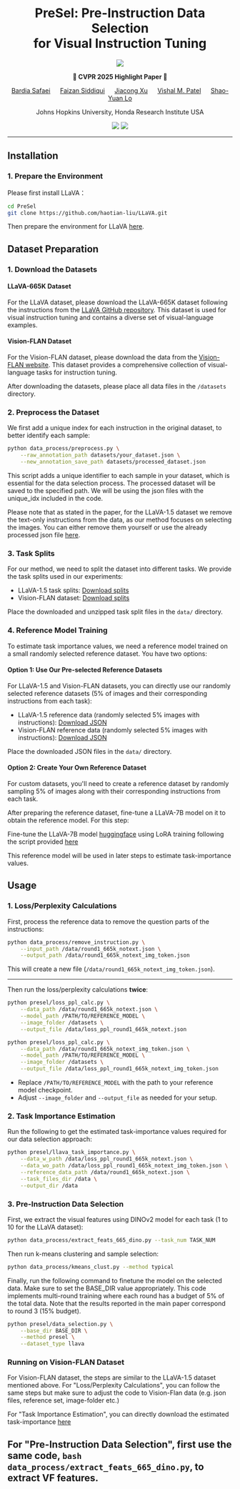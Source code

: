 <div align="center">
  
# PreSel: Pre-Instruction Data Selection <br> for Visual Instruction Tuning
<img src="https://img.shields.io/badge/CVPR-2025-FFA500?style=for-the-badge&logo=google-scholar&logoColor=white">

**🌟 CVPR 2025 Highlight Paper 🌟**

[Bardia Safaei](https://sites.google.com/view/bardiasafaei) &emsp; [Faizan Siddiqui](https://www.linkedin.com/in/faizan-sid/) &emsp; [Jiacong Xu](https://xujiacong.github.io/) &emsp; [Vishal M. Patel](https://engineering.jhu.edu/faculty/vishal-patel/ ) &emsp; [Shao-Yuan Lo](https://shaoyuanlo.github.io/)

Johns Hopkins University, Honda Research Institute USA

<a href='https://bardisafa.github.io/PreSel/'><img src='https://img.shields.io/badge/Project-Page-blue'></a>
<a href='https://arxiv.org/abs/2503.07591'><img src='https://img.shields.io/badge/Paper-arXiv-red'></a>

</div>
<hr />

## Installation

### 1. Prepare the Environment
Please first install LLaVA：

```bash
cd PreSel
git clone https://github.com/haotian-liu/LLaVA.git
```

Then prepare the environment for LLaVA [here](https://github.com/haotian-liu/LLaVA).

## Dataset Preparation

### 1. Download the Datasets

#### LLaVA-665K Dataset
For the LLaVA dataset, please download the LLaVA-665K dataset following the instructions from the [LLaVA GitHub repository](https://github.com/haotian-liu/LLaVA?tab=readme-ov-file#train). This dataset is used for visual instruction tuning and contains a diverse set of visual-language examples.

#### Vision-FLAN Dataset
For the Vision-FLAN dataset, please download the data from the [Vision-FLAN website](https://vision-flan.github.io/#download). This dataset provides a comprehensive collection of visual-language tasks for instruction tuning.

After downloading the datasets, please place all data files in the `/datasets` directory. 

### 2. Preprocess the Dataset
We first add a unique index for each instruction in the original dataset, to better identify each sample:

```bash
python data_process/preprocess.py \
    --raw_annotation_path datasets/your_dataset.json \
    --new_annotation_save_path datasets/processed_dataset.json
```

This script adds a unique identifier to each sample in your dataset, which is essential for the data selection process. The processed dataset will be saved to the specified path. We will be using the json files with the unique_idx included in the code. 

Please note that as stated in the paper, for the LLaVA-1.5 dataset we remove the text-only instructions from the data, as our method focuses on selecting the images. You can either remove them yourself or use the already processed json file [here](https://drive.google.com/file/d/1j8qBxaHTiLVuBKX04Upsqlh7DdlguAfJ/view?usp=sharing).

### 3. Task Splits
For our method, we need to split the dataset into different tasks. We provide the task splits used in our experiments:

- LLaVA-1.5 task splits: [Download splits](https://drive.google.com/file/d/1g0tns1MOpSgdS_v91T99sB6vDu5R4DKX/view?usp=sharing)
- Vision-FLAN dataset: [Download splits](https://drive.google.com/file/d/19McAjYnghWteV93I-omTnEXDnZUKEceO/view?usp=sharing)

Place the downloaded and unzipped task split files in the `data/` directory.

### 4. Reference Model Training
To estimate task importance values, we need a reference model trained on a small randomly selected reference dataset. You have two options:

#### Option 1: Use Our Pre-selected Reference Datasets 
For LLaVA-1.5 and Vision-FLAN datasets, you can directly use our randomly selected reference datasets (5% of images and their corresponding instructions from each task):

- LLaVA-1.5 reference data (randomly selected 5% images with instructions): [Download JSON](https://drive.google.com/file/d/1zhvJExZNOxumJC9GIHLHHHRlsMaNcs2z/view?usp=sharing)
- Vision-FLAN reference data (randomly selected 5% images with instructions): [Download JSON](https://drive.google.com/file/d/1ZO63umnUZnA0McYdugvCE0TPn-GPaBXS/view?usp=sharing)

Place the downloaded JSON files in the `data/` directory.

#### Option 2: Create Your Own Reference Dataset
For custom datasets, you'll need to create a reference dataset by randomly sampling 5% of images along with their corresponding instructions from each task.

After preparing the reference dataset, fine-tune a LLaVA-7B model on it to obtain the reference model. For this step:

Fine-tune the LLaVA-7B model [huggingface](https://huggingface.co/liuhaotian/llava-v1.5-mlp2x-336px-pretrain-vicuna-7b-v1.5) using LoRA training following the script provided [here](https://github.com/haotian-liu/LLaVA/blob/main/scripts/v1_5/finetune_lora.sh)

This reference model will be used in later steps to estimate task-importance values.

## Usage
### 1. Loss/Perplexity Calculations

First, process the reference data to remove the question parts of the instructions:

```bash
python data_process/remove_instruction.py \
    --input_path /data/round1_665k_notext.json \
    --output_path /data/round1_665k_notext_img_token.json
```

This will create a new file (`/data/round1_665k_notext_img_token.json`).

---

Then run the loss/perplexity calculations **twice**:


```bash
python presel/loss_ppl_calc.py \
    --data_path /data/round1_665k_notext.json \
    --model_path /PATH/TO/REFERENCE_MODEL \
    --image_folder /datasets \
    --output_file /data/loss_ppl_round1_665k_notext.json
```

```bash
python presel/loss_ppl_calc.py \
    --data_path /data/round1_665k_notext_img_token.json \
    --model_path /PATH/TO/REFERENCE_MODEL \
    --image_folder /datasets \
    --output_file /data/loss_ppl_round1_665k_notext_img_token.json
```

- Replace `/PATH/TO/REFERENCE_MODEL` with the path to your reference model checkpoint.
- Adjust `--image_folder` and `--output_file` as needed for your setup.

### 2. Task Importance Estimation

Run the following to get the estimated task-importance values required for our data selection approach:

```bash
python presel/llava_task_importance.py \
    --data_w_path /data/loss_ppl_round1_665k_notext.json \
    --data_wo_path /data/loss_ppl_round1_665k_notext_img_token.json \
    --reference_data_path /data/round1_665k_notext.json \
    --task_files_dir /data \
    --output_dir /data
```
### 3. Pre-Instruction Data Selection

First, we extract the visual features using DINOv2 model for each task (1 to 10 for the LLaVA dataset):

```bash
python data_process/extract_feats_665_dino.py --task_num TASK_NUM
```
Then run k-means clustering and sample selection:

```bash
python data_process/kmeans_clust.py --method typical
```

Finally, run the following command to finetune the model on the selected data. Make sure to set the BASE_DIR value appropriately. This code implements multi-round training where each round has a budget of 5% of the total data. Note that the results reported in the main paper correspond to round 3 (15% budget).

```bash
python presel/data_selection.py \
    --base_dir BASE_DIR \
    --method presel \
    --dataset_type llava
```


### Running on Vision-FLAN Dataset

For Vision-FLAN dataset, the steps are similar to the LLaVA-1.5 dataset mentioned above. For "Loss/Perplexity Calculations", you can follow the same steps but make sure to adjust the code to Vision-Flan data (e.g. json files, reference set, image-folder etc.)

For "Task Importance Estimation", you can directly download the estimated task-importance [here](https://drive.google.com/file/d/1Qw61VKqE8i-MrUfKWApFdKIXKdbBiuZU/view?usp=sharing)

For "Pre-Instruction Data Selection", first use the same code, ```bash data_process/extract_feats_665_dino.py```, to extract VF features.
---


